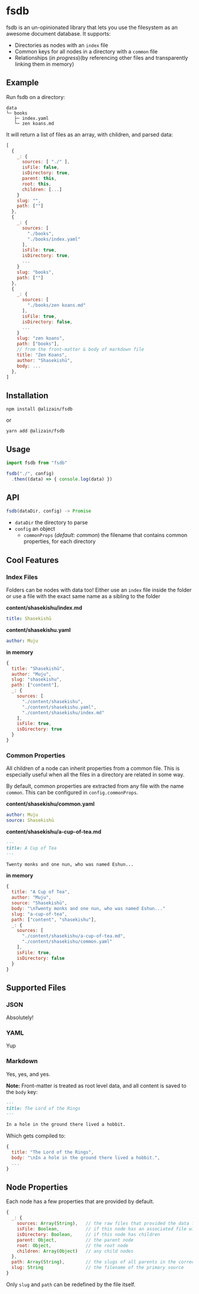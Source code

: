 # fsdb

fsdb is an un-opinionated library that lets you use the filesystem as an awesome document database. It supports:

- Directories as nodes with an `index` file
- Common keys for all nodes in a directory with a `common` file
- Relationships (*in progress*)(by referencing other files and transparently linking them in memory)

## Example

Run fsdb on a directory:

```
data
└─ books
   ├─ index.yaml
   └─ zen koans.md
```

It will return a list of files as an array, with children, and parsed data:

```javascript
[
  {
    _: {
      sources: [ "./" ],
      isFile: false,
      isDirectory: true,
      parent: this,
      root: this,
      children: [...]
    }
    slug: "",
    path: [""]
  },
  {
    _: {
      sources: [
        "./books",
        "./books/index.yaml"
      ],
      isFile: true,
      isDirectory: true,
      ...
    }
    slug: "books",
    path: [""]
  },
  {
    _: {
      sources: [
        "./books/zen koans.md"
      ],
      isFile: true,
      isDirectory: false,
      ...
    }
    slug: "zen koans",
    path: ["books"],
    // from the front-matter & body of markdown file
    title: "Zen Koans",
    author: "Shasekishū",
    body: ...
  },
]
```

## Installation

```shell
npm install @alizain/fsdb
```

or

```shell
yarn add @alizain/fsdb
```

## Usage

```javascript
import fsdb from "fsdb"

fsdb("./", config)
  .then((data) => { console.log(data) })
```

## API

```javascript
fsdb(dataDir, config) -> Promise
```

- `dataDir` the directory to parse
- `config` an object
  - `commonProps` (*default: common*) the filename that contains common properties, for each directory

## Cool Features

### Index Files

Folders can be nodes with data too! Either use an `index` file inside the folder or use a file with the exact same name as a sibling to the folder

**content/shasekishu/index.md**

```yaml
title: Shasekishū
```

**content/shasekishu.yaml**
```yaml
author: Muju
```

**in memory**
```javascript
{
  title: "Shasekishū",
  author: "Muju",
  slug: "shasekishu",
  path: ["content"],
  _: {
    sources: [
      "./content/shasekishu",
      "./content/shasekishu.yaml",
      "./content/shasekishu/index.md"
    ],
    isFile: true,
    isDirectory: true
  }
}
```

### Common Properties

All children of a node can inherit properties from a common file. This is especially useful when all the files in a directory are related in some way.

By default, common properties are extracted from any file with the name `common`. This can be configured in `config.commonProps`.

**content/shasekishu/common.yaml**
``` yaml
author: Muju
source: Shasekishū
```

**content/shasekishu/a-cup-of-tea.md**
``` markdown
---
title: A Cup of Tea
---

Twenty monks and one nun, who was named Eshun...
```

**in memory**
```javascript
{
  title: "A Cup of Tea",
  author: "Muju",
  source: "Shasekishū",
  body: "\nTwenty monks and one nun, who was named Eshun..."
  slug: "a-cup-of-tea",
  path: ["content", "shasekishu"],
  _: {
    sources: [
      "./content/shasekishu/a-cup-of-tea.md",
      "./content/shasekishu/common.yaml"
    ],
    isFile: true,
    isDirectory: false
  }
}
```

## Supported Files

### JSON

Absolutely!

### YAML

Yup

### Markdown

Yes, yes, and yes.

**Note:** Front-matter is treated as root level data, and all content is saved to the `body` key:

```markdown
---
title: The Lord of the Rings
---

In a hole in the ground there lived a hobbit.
```

Which gets compiled to:

```javascript
{
  title: "The Lord of the Rings",
  body: "\nIn a hole in the ground there lived a hobbit.",
  ...
}
```

## Node Properties

Each node has a few properties that are provided by default.

```javascript
{
  _: {
    sources: Array(String),   // the raw files that provided the data for this node
    isFile: Boolean,          // if this node has an associated file with it (for directories, this is only true if there is an index file)
    isDirectory: Boolean,     // if this node has children
    parent: Object,           // the parent node
    root: Object,             // the root node
    children: Array(Object)   // any child nodes
  },
  path: Array(String),        // the slugs of all parents in the correct order
  slug: String                // the filename of the primary source
}
```

Only `slug` and `path` can be redefined by the file itself.
